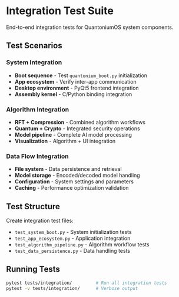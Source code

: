 # Integration Test Suite

End-to-end integration tests for QuantoniumOS system components.

## Test Scenarios

### System Integration
- **Boot sequence** - Test `quantonium_boot.py` initialization
- **App ecosystem** - Verify inter-app communication
- **Desktop environment** - PyQt5 frontend integration
- **Assembly kernel** - C/Python binding integration

### Algorithm Integration
- **RFT + Compression** - Combined algorithm workflows
- **Quantum + Crypto** - Integrated security operations
- **Model pipeline** - Complete AI model processing
- **Visualization** - Algorithm + UI integration

### Data Flow Integration
- **File system** - Data persistence and retrieval
- **Model storage** - Encoded/decoded model handling
- **Configuration** - System settings and parameters
- **Caching** - Performance optimization validation

## Test Structure

Create integration test files:
- `test_system_boot.py` - System initialization tests
- `test_app_ecosystem.py` - Application integration
- `test_algorithm_pipeline.py` - Algorithm workflow tests
- `test_data_persistence.py` - Data handling tests

## Running Tests

```bash
pytest tests/integration/         # Run all integration tests
pytest -v tests/integration/      # Verbose output
```